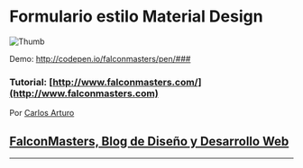 # Formulario estilo Material Design

![Thumb](https://raw.githubusercontent.com/falconmasters/custom_radio_checkbox/master/img/thumb.jpg)

Demo: http://codepen.io/falconmasters/pen/###

### Tutorial: [http://www.falconmasters.com/](http://www.falconmasters.com)

Por [Carlos Arturo](http://www.twitter.com/falconmasters)
## [FalconMasters, Blog de Diseño y Desarrollo Web](http://www.falconmasters.com)

---